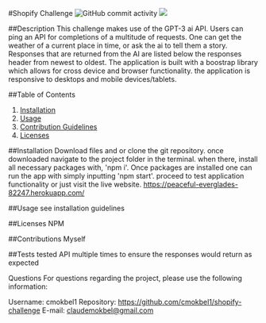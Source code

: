#Shopify Challenge
![GitHub commit activity](https://img.shields.io/github/commit-activity/m/cmokbel1/shopify-challenge)
  <img src="http://www.wtfpl.net/wp-content/uploads/2012/12/wtfpl-badge-1.png"/>
  
##Description
This challenge makes use of the GPT-3 ai API. Users can ping an API for completions of a multitude of requests. One can get the weather of a current place in time, or ask the ai to tell them a story. Responses that are returned from the AI are listed below the responses header from newest to oldest. The application is built with a boostrap library which allows for cross device and browser functionality. the application is responsive to desktops and mobile devices/tablets.

##Table of Contents
  1. [Installation](#Installation)
  2. [Usage](#Usage)
  3. [Contribution Guidelines](#Contributions)
  4. [Licenses](#Licenses)

##Installation
Download files and or clone the git repository. once downloaded navigate to the project folder in the terminal. when there, install all necessary packages with, 'npm i'. Once packages are installed one can run the app with simply inputting 'npm start'. proceed to test application functionality or just visit the live website. https://peaceful-everglades-82247.herokuapp.com/

##Usage
see installation guidelines

##Licenses
NPM

##Contributions
Myself

##Tests
tested API multiple times to ensure the responses would return as expected

Questions
For questions regarding the project, please use the following information:

Username: cmokbel1
Repository: https://github.com/cmokbel1/shopify-challenge
E-mail: claudemokbel@gmail.com
